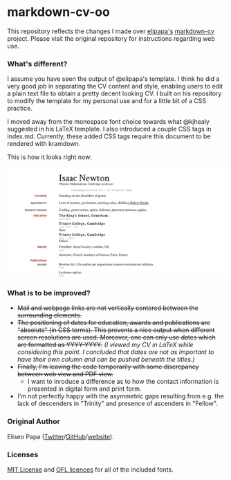markdown-cv-oo
===========

This repository reflects the changes I made over [elipapa's](https://elipapa.github.io/) [markdown-cv](http://elipapa.github.io/markdown-cv) project. Please visit the original repository for instructions regarding web use.

### What's different?

I assume you have seen the output of @elipapa's template. I think he did a very good job in separating the CV content and style, enabling users to edit a plain text file to obtain a pretty decent looking CV. I built on his repository to modify the template for my personal use and for a little bit of a CSS practice.

I moved away from the monospace font choice towards what @kjhealy suggested in his LaTeX template. I also introduced a couple CSS tags in index.md. Currently, these added CSS tags require this document to be rendered with kramdown.

This is how it looks right now:

![Web view of the CV](https://github.com/oguzhanogreden/markdown-cv/blob/oopatch/outputs/webview.png)

### What is to be improved?

- ~~Mail and webpage links are not vertically centered between the surrounding elements.~~
- ~~The positioning of dates for education, awards and publications are "absolute" (in CSS terms). This prevents a nice output when different screen resolutions are used. Moreover, one can only use dates which are formatted as YYYY-YYYY.~~ _(I viewed my CV in LaTeX while considering this point. I concluded that dates are not as important to have their own column and can be pushed beneath the titles.)_
- ~~Finally, I'm leaving the code temporarily with some discrepancy between web view and PDF view.~~
  - I want to inroduce a difference as to how the contact information is presented in digital form and print form.
- I'm not perfectly happy with the asymmetric gaps resulting from e.g. the lack of descenders in "Trinity" and presence of ascenders in "Fellow".

### Original Author

Eliseo Papa ([Twitter](http://twitter.com/elipapa)/[GitHub](http://github.com/elipapa)/[website](https://elipapa.github.io)).

### Licenses

[MIT License](https://github.com/oguzhanogreden/markdown-cv/blob/master/LICENSE) and [OFL licences](https://github.com/oguzhanogreden/markdown-cv/blob/oopatch/fonts/Crimson_Text/OFL.txt) for all of the included fonts.
